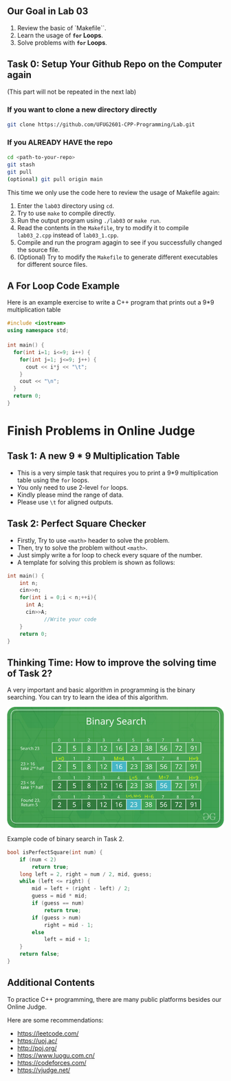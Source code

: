 ## Our Goal in Lab 03
1. Review the basic of `Makefile``.
2. Learn the usage of **`for` Loops**.
3. Solve problems with **`for` Loops**.

## Task 0: Setup Your Github Repo on the Computer again

(This part will not be repeated in the next lab)

### If you want to clone a new directory directly

```bash
git clone https://github.com/UFUG2601-CPP-Programming/Lab.git
```

### If you ALREADY HAVE the repo

```bash
cd <path-to-your-repo>
git stash
git pull
(optional) git pull origin main
```

This time we only use the code here to review the usage of Makefile again:
1. Enter the `lab03` directory using `cd`.
2. Try to use `make` to compile directly.
3. Run the output program using `./lab03` or `make run`.
4. Read the contents in the `Makefile`, try to modify it to compile `lab03_2.cpp` instead of `lab03_1.cpp`.
5. Compile and run the program agagin to see if you successfully changed the source file.
6. (Optional) Try to modify the `Makefile` to generate different executables for different source files.

## A For Loop Code Example

Here is an example exercise to write a C++ program that prints out a 9*9 multiplication table

```cpp
#include <iostream>
using namespace std;

int main() {
  for(int i=1; i<=9; i++) {
    for(int j=1; j<=9; j++) {
      cout << i*j << "\t";
    }
    cout << "\n";
  }
  return 0;
}
```

# Finish Problems in Online Judge

## Task 1: A new 9 * 9 Multiplication Table

- This is a very simple task that requires you to print a 9*9 multiplication table using the `for` loops.
- You only need to use 2-level `for` loops.
- Kindly please mind the range of data.
- Please use `\t` for aligned outputs.

## Task 2: **Perfect Square Checker**
- Firstly, Try to use `<math>` header to solve the problem.
- Then, try to solve the problem without `<math>`.
- Just simply write a for loop to check every square of the number.
- A template for solving this problem is shown as follows:

```cpp
int main() {
    int n;
    cin>>n;
    for(int i = 0;i < n;++i){
      int A;
      cin>>A;
			//Write your code
    }
    return 0;
}
```

## Thinking Time: How to improve the solving time of Task 2?

A very important and basic algorithm in programming is the binary searching. You can try to learn the idea of this algorithm.

![Binary Search](./img/binary%20search.png)

Example code of binary search in Task 2.

```cpp
bool isPerfectSquare(int num) {
    if (num < 2)
        return true;
    long left = 2, right = num / 2, mid, guess;
    while (left <= right) {
        mid = left + (right - left) / 2;
        guess = mid * mid;
        if (guess == num)
            return true;
        if (guess > num)
            right = mid - 1;
        else
            left = mid + 1;
    }
    return false;
}
```

## Additional Contents
To practice C++ programming, there are many public platforms besides our Online Judge.

Here are some recommendations:
+ https://leetcode.com/
+ https://uoj.ac/
+ http://poj.org/
+ https://www.luogu.com.cn/
+ https://codeforces.com/
+ https://vjudge.net/
